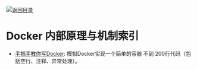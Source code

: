 [![返回目录](https://parg.co/UGo)](https://github.com/wxyyxc1992/Awesome-Links) 

# Docker 内部原理与机制索引

- [手把手教你写Docker](https://parg.co/UvM): 模拟Docker实现一个简单的容器 不到 200行代码（包括空行、注释、异常处理）。
